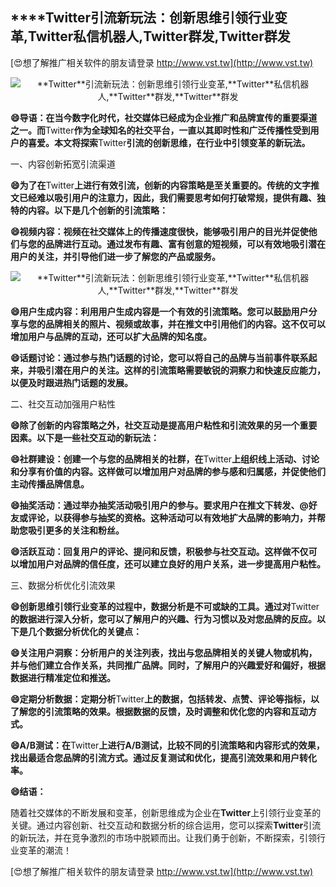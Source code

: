 ## ****Twitter**引流新玩法：创新思维引领行业变革,**Twitter**私信机器人,**Twitter**群发,**Twitter**群发**

[😍想了解推广相关软件的朋友请登录 http://www.vst.tw](http://www.vst.tw)

 <center><img src="https://vst.tw/MP4/tuiguang/png/3.png" alt="**Twitter**引流新玩法：创新思维引领行业变革,**Twitter**私信机器人,**Twitter**群发,**Twitter**群发"></center>

**😄导语：在当今数字化时代，社交媒体已经成为企业推广和品牌宣传的重要渠道之一。而**Twitter**作为全球知名的社交平台，一直以其即时性和广泛传播性受到用户的喜爱。本文将探索**Twitter**引流的创新思维，在行业中引领变革的新玩法。**

一、内容创新拓宽引流渠道

**😄为了在**Twitter**上进行有效引流，创新的内容策略是至关重要的。传统的文字推文已经难以吸引用户的注意力，因此，我们需要思考如何打破常规，提供有趣、独特的内容。以下是几个创新的引流策略：**

**😄视频内容：视频在社交媒体上的传播速度很快，能够吸引用户的目光并促使他们与您的品牌进行互动。通过发布有趣、富有创意的短视频，可以有效地吸引潜在用户的关注，并引导他们进一步了解您的产品或服务。**

 <center><img src="https://vst.tw/MP4/tuiguang/png/1.png" alt="**Twitter**引流新玩法：创新思维引领行业变革,**Twitter**私信机器人,**Twitter**群发,**Twitter**群发"></center>

**😄用户生成内容：利用用户生成内容是一个有效的引流策略。您可以鼓励用户分享与您的品牌相关的照片、视频或故事，并在推文中引用他们的内容。这不仅可以增加用户与品牌的互动，还可以扩大品牌的知名度。**

**😄话题讨论：通过参与热门话题的讨论，您可以将自己的品牌与当前事件联系起来，并吸引潜在用户的关注。这样的引流策略需要敏锐的洞察力和快速反应能力，以便及时跟进热门话题的发展。**

二、社交互动加强用户粘性

**😄除了创新的内容策略之外，社交互动是提高用户粘性和引流效果的另一个重要因素。以下是一些社交互动的新玩法：**

**😄社群建设：创建一个与您的品牌相关的社群，在**Twitter**上组织线上活动、讨论和分享有价值的内容。这样做可以增加用户对品牌的参与感和归属感，并促使他们主动传播品牌信息。**

**😄抽奖活动：通过举办抽奖活动吸引用户的参与。要求用户在推文下转发、@好友或评论，以获得参与抽奖的资格。这种活动可以有效地扩大品牌的影响力，并帮助您吸引更多的关注和粉丝。**

**😄活跃互动：回复用户的评论、提问和反馈，积极参与社交互动。这样做不仅可以增加用户对品牌的信任度，还可以建立良好的用户关系，进一步提高用户粘性。**

三、数据分析优化引流效果

**😄创新思维引领行业变革的过程中，数据分析是不可或缺的工具。通过对**Twitter**的数据进行深入分析，您可以了解用户的兴趣、行为习惯以及对您品牌的反应。以下是几个数据分析优化的关键点：**

**😄关注用户洞察：分析用户的关注列表，找出与您品牌相关的关键人物或机构，并与他们建立合作关系，共同推广品牌。同时，了解用户的兴趣爱好和偏好，根据数据进行精准定位和推送。**

**😄定期分析数据：定期分析**Twitter**上的数据，包括转发、点赞、评论等指标，以了解您的引流策略的效果。根据数据的反馈，及时调整和优化您的内容和互动方式。**

**😄A/B测试：在**Twitter**上进行A/B测试，比较不同的引流策略和内容形式的效果，找出最适合您品牌的引流方式。通过反复测试和优化，提高引流效果和用户转化率。**

**😄结语：**

随着社交媒体的不断发展和变革，创新思维成为企业在**Twitter**上引领行业变革的关键。通过内容创新、社交互动和数据分析的综合运用，您可以探索**Twitter**引流的新玩法，并在竞争激烈的市场中脱颖而出。让我们勇于创新，不断探索，引领行业变革的潮流！

[😍想了解推广相关软件的朋友请登录 http://www.vst.tw](http://www.vst.tw)



